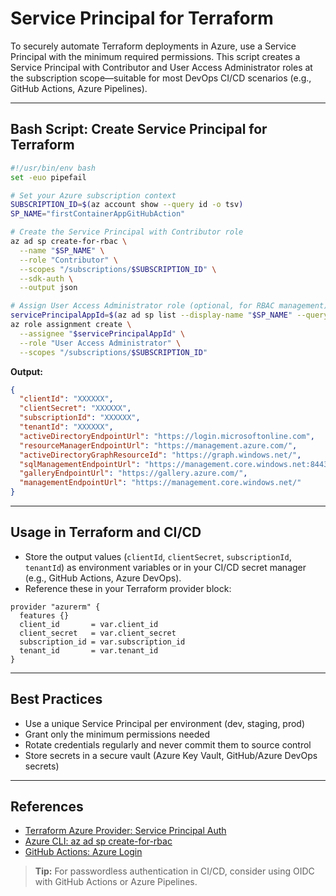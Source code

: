 # Service Principal for Terraform

To securely automate Terraform deployments in Azure, use a Service Principal with the minimum required permissions. This script creates a Service Principal with Contributor and User Access Administrator roles at the subscription scope—suitable for most DevOps CI/CD scenarios (e.g., GitHub Actions, Azure Pipelines).

---

## Bash Script: Create Service Principal for Terraform

```bash
#!/usr/bin/env bash
set -euo pipefail

# Set your Azure subscription context
SUBSCRIPTION_ID=$(az account show --query id -o tsv)
SP_NAME="firstContainerAppGitHubAction"

# Create the Service Principal with Contributor role
az ad sp create-for-rbac \
  --name "$SP_NAME" \
  --role "Contributor" \
  --scopes "/subscriptions/$SUBSCRIPTION_ID" \
  --sdk-auth \
  --output json

# Assign User Access Administrator role (optional, for RBAC management)
servicePrincipalAppId=$(az ad sp list --display-name "$SP_NAME" --query "[].appId" -o tsv)
az role assignment create \
  --assignee "$servicePrincipalAppId" \
  --role "User Access Administrator" \
  --scopes "/subscriptions/$SUBSCRIPTION_ID"
```

**Output:**

```json
{
  "clientId": "XXXXXX",
  "clientSecret": "XXXXXX",
  "subscriptionId": "XXXXXX",
  "tenantId": "XXXXXX",
  "activeDirectoryEndpointUrl": "https://login.microsoftonline.com",
  "resourceManagerEndpointUrl": "https://management.azure.com/",
  "activeDirectoryGraphResourceId": "https://graph.windows.net/",
  "sqlManagementEndpointUrl": "https://management.core.windows.net:8443/",
  "galleryEndpointUrl": "https://gallery.azure.com/",
  "managementEndpointUrl": "https://management.core.windows.net/"
}
```

---

## Usage in Terraform and CI/CD

- Store the output values (`clientId`, `clientSecret`, `subscriptionId`, `tenantId`) as environment variables or in your CI/CD secret manager (e.g., GitHub Actions, Azure DevOps).
- Reference these in your Terraform provider block:

```hcl
provider "azurerm" {
  features {}
  client_id       = var.client_id
  client_secret   = var.client_secret
  subscription_id = var.subscription_id
  tenant_id       = var.tenant_id
}
```

---

## Best Practices
- Use a unique Service Principal per environment (dev, staging, prod)
- Grant only the minimum permissions needed
- Rotate credentials regularly and never commit them to source control
- Store secrets in a secure vault (Azure Key Vault, GitHub/Azure DevOps secrets)

---

## References
- [Terraform Azure Provider: Service Principal Auth](https://registry.terraform.io/providers/hashicorp/azurerm/latest/docs/guides/service_principal_client_secret)
- [Azure CLI: az ad sp create-for-rbac](https://learn.microsoft.com/en-us/cli/azure/ad/sp#az-ad-sp-create-for-rbac)
- [GitHub Actions: Azure Login](https://github.com/Azure/login)

> **Tip:** For passwordless authentication in CI/CD, consider using OIDC with GitHub Actions or Azure Pipelines.

